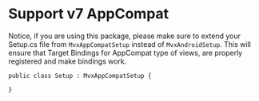 # Support v7 AppCompat

Notice, if you are using this package, please make sure to extend your Setup.cs file from 
`MvxAppCompatSetup` instead of `MvxAndroidSetup`. This will ensure that Target Bindings for AppCompat type of views, 
are properly registered and make bindings work.

```
public class Setup : MvxAppCompatSetup {

}
```
